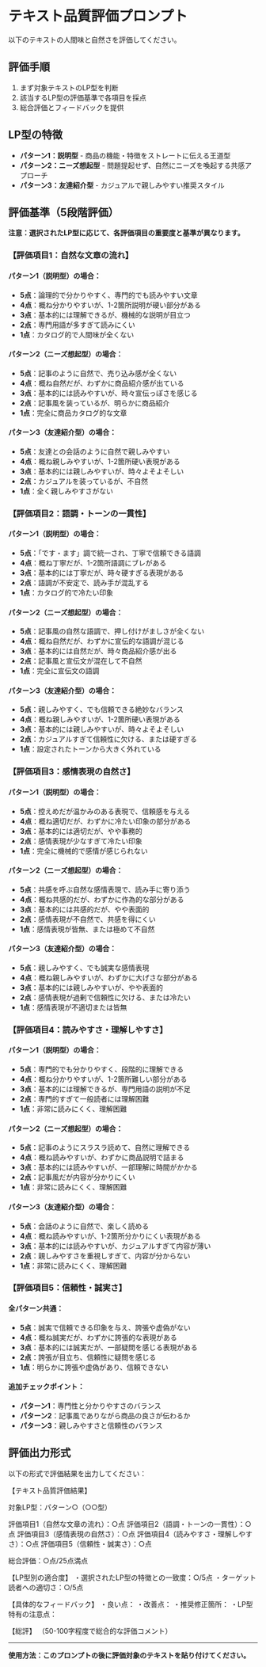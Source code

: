 # テキスト品質評価プロンプト

以下のテキストの人間味と自然さを評価してください。

## 評価手順
1. まず対象テキストのLP型を判断
2. 該当するLP型の評価基準で各項目を採点
3. 総合評価とフィードバックを提供

## LP型の特徴
- **パターン1：説明型** - 商品の機能・特徴をストレートに伝える王道型
- **パターン2：ニーズ想起型** - 問題提起せず、自然にニーズを喚起する共感アプローチ
- **パターン3：友達紹介型** - カジュアルで親しみやすい推奨スタイル

## 評価基準（5段階評価）

**注意：選択されたLP型に応じて、各評価項目の重要度と基準が異なります。**

### 【評価項目1：自然な文章の流れ】

#### パターン1（説明型）の場合：
- **5点**：論理的で分かりやすく、専門的でも読みやすい文章
- **4点**：概ね分かりやすいが、1-2箇所説明が硬い部分がある
- **3点**：基本的には理解できるが、機械的な説明が目立つ
- **2点**：専門用語が多すぎて読みにくい
- **1点**：カタログ的で人間味が全くない

#### パターン2（ニーズ想起型）の場合：
- **5点**：記事のように自然で、売り込み感が全くない
- **4点**：概ね自然だが、わずかに商品紹介感が出ている
- **3点**：基本的には読みやすいが、時々宣伝っぽさを感じる
- **2点**：記事風を装っているが、明らかに商品紹介
- **1点**：完全に商品カタログ的な文章

#### パターン3（友達紹介型）の場合：
- **5点**：友達との会話のように自然で親しみやすい
- **4点**：概ね親しみやすいが、1-2箇所硬い表現がある
- **3点**：基本的には親しみやすいが、時々よそよそしい
- **2点**：カジュアルを装っているが、不自然
- **1点**：全く親しみやすさがない

### 【評価項目2：語調・トーンの一貫性】

#### パターン1（説明型）の場合：
- **5点**：「です・ます」調で統一され、丁寧で信頼できる語調
- **4点**：概ね丁寧だが、1-2箇所語調にブレがある
- **3点**：基本的には丁寧だが、時々硬すぎる表現がある
- **2点**：語調が不安定で、読み手が混乱する
- **1点**：カタログ的で冷たい印象

#### パターン2（ニーズ想起型）の場合：
- **5点**：記事風の自然な語調で、押し付けがましさが全くない
- **4点**：概ね自然だが、わずかに宣伝的な語調が混じる
- **3点**：基本的には自然だが、時々商品紹介感が出る
- **2点**：記事風と宣伝文が混在して不自然
- **1点**：完全に宣伝文の語調

#### パターン3（友達紹介型）の場合：
- **5点**：親しみやすく、でも信頼できる絶妙なバランス
- **4点**：概ね親しみやすいが、1-2箇所硬い表現がある
- **3点**：基本的には親しみやすいが、時々よそよそしい
- **2点**：カジュアルすぎて信頼性に欠ける、または硬すぎる
- **1点**：設定されたトーンから大きく外れている

### 【評価項目3：感情表現の自然さ】

#### パターン1（説明型）の場合：
- **5点**：控えめだが温かみのある表現で、信頼感を与える
- **4点**：概ね適切だが、わずかに冷たい印象の部分がある
- **3点**：基本的には適切だが、やや事務的
- **2点**：感情表現が少なすぎて冷たい印象
- **1点**：完全に機械的で感情が感じられない

#### パターン2（ニーズ想起型）の場合：
- **5点**：共感を呼ぶ自然な感情表現で、読み手に寄り添う
- **4点**：概ね共感的だが、わずかに作為的な部分がある
- **3点**：基本的には共感的だが、やや表面的
- **2点**：感情表現が不自然で、共感を得にくい
- **1点**：感情表現が皆無、または極めて不自然

#### パターン3（友達紹介型）の場合：
- **5点**：親しみやすく、でも誠実な感情表現
- **4点**：概ね親しみやすいが、わずかに大げさな部分がある
- **3点**：基本的には親しみやすいが、やや表面的
- **2点**：感情表現が過剰で信頼性に欠ける、または冷たい
- **1点**：感情表現が不適切または皆無

### 【評価項目4：読みやすさ・理解しやすさ】

#### パターン1（説明型）の場合：
- **5点**：専門的でも分かりやすく、段階的に理解できる
- **4点**：概ね分かりやすいが、1-2箇所難しい部分がある
- **3点**：基本的には理解できるが、専門用語の説明が不足
- **2点**：専門的すぎて一般読者には理解困難
- **1点**：非常に読みにくく、理解困難

#### パターン2（ニーズ想起型）の場合：
- **5点**：記事のようにスラスラ読めて、自然に理解できる
- **4点**：概ね読みやすいが、わずかに商品説明で詰まる
- **3点**：基本的には読みやすいが、一部理解に時間がかかる
- **2点**：記事風だが内容が分かりにくい
- **1点**：非常に読みにくく、理解困難

#### パターン3（友達紹介型）の場合：
- **5点**：会話のように自然で、楽しく読める
- **4点**：概ね読みやすいが、1-2箇所分かりにくい表現がある
- **3点**：基本的には読みやすいが、カジュアルすぎて内容が薄い
- **2点**：親しみやすさを重視しすぎて、内容が分からない
- **1点**：非常に読みにくく、理解困難

### 【評価項目5：信頼性・誠実さ】

#### 全パターン共通：
- **5点**：誠実で信頼できる印象を与え、誇張や虚偽がない
- **4点**：概ね誠実だが、わずかに誇張的な表現がある
- **3点**：基本的には誠実だが、一部疑問を感じる表現がある
- **2点**：誇張が目立ち、信頼性に疑問を感じる
- **1点**：明らかに誇張や虚偽があり、信頼できない

#### 追加チェックポイント：
- **パターン1**：専門性と分かりやすさのバランス
- **パターン2**：記事風でありながら商品の良さが伝わるか
- **パターン3**：親しみやすさと信頼性のバランス

## 評価出力形式

以下の形式で評価結果を出力してください：

【テキスト品質評価結果】

対象LP型：パターン○（○○型）

評価項目1（自然な文章の流れ）：○点
評価項目2（語調・トーンの一貫性）：○点
評価項目3（感情表現の自然さ）：○点
評価項目4（読みやすさ・理解しやすさ）：○点
評価項目5（信頼性・誠実さ）：○点

総合評価：○点/25点満点

【LP型別の適合度】
・選択されたLP型の特徴との一致度：○/5点
・ターゲット読者への適切さ：○/5点

【具体的なフィードバック】
・良い点：
・改善点：
・推奨修正箇所：
・LP型特有の注意点：

【総評】
（50-100字程度で総合的な評価コメント）

---

**使用方法：このプロンプトの後に評価対象のテキストを貼り付けてください。**
